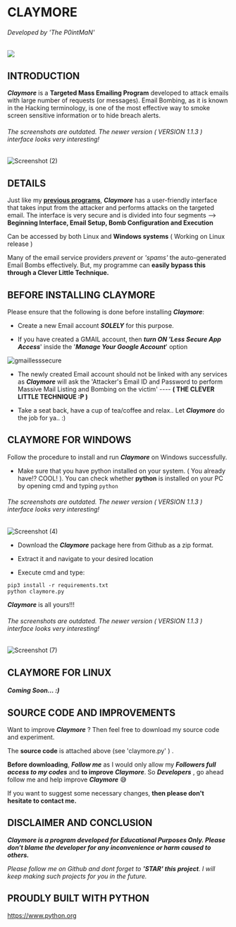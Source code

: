 # CLAYMORE
###### Developed by 'The P0intMaN'
![](https://komarev.com/ghpvc/?username=P0intMaN&label=REPO+VIEWS) 


## INTRODUCTION
**_Claymore_** is a **Targeted Mass Emailing Program** developed to attack emails with large number of requests (or messages). Email Bombing, as it is known in the Hacking terminology, is one of the most effective way to smoke screen sensitive information or to hide breach alerts. 

###### The screenshots are outdated. The newer version ( VERSION 1.1.3 ) interface looks very interesting!
![Screenshot (2)](https://user-images.githubusercontent.com/58041745/84067149-9f642700-a9e4-11ea-9a88-c09715efa2e3.png)


## DETAILS
Just like my [**previous programs**](https://github.com/P0intMaN?tab=repositories), **_Claymore_** has a user-friendly interface that takes input from the attacker and performs attacks on the targeted email.
The interface is very secure and is divided into four segments --> **Beginning Interface, Email Setup, Bomb Configuration and Execution**

Can be accessed by both Linux and **Windows systems** ( Working on Linux release )

Many of the email service providers *prevent* or *'spams'* the auto-generated Email Bombs effectively. But, my programme can **easily bypass this through a Clever Little Technique.**


## BEFORE INSTALLING CLAYMORE
Please ensure that the following is done before installing **_Claymore_**:

- Create a new Email account **_SOLELY_** for this purpose.

- If you have created a GMAIL account, then **_turn ON 'Less Secure App Access_**' inside the '**_Manage Your Google Account_**' option

![gmaillesssecure](https://user-images.githubusercontent.com/58041745/84070952-92e2cd00-a9ea-11ea-9fd5-a20441250b04.png)

- The newly created Email account should not be linked with any services as **_Claymore_** will ask the 'Attacker's Email ID and Password to perform Massive Mail Listing and Bombing on the victim' ---- **( THE CLEVER LITTLE TECHNIQUE :P )**

- Take a seat back, have a cup of tea/coffee and relax.. Let **_Claymore_** do the job for ya..  :)


## CLAYMORE FOR WINDOWS
Follow the procedure to install and run **_Claymore_** on Windows successfully.

- Make sure that you have python installed on your system. ( You already have!? COOL! ). You can check whether **python** is installed on your PC by opening cmd and typing ```python```
###### The screenshots are outdated. The newer version ( VERSION 1.1.3 ) interface looks very interesting!
![Screenshot (4)](https://user-images.githubusercontent.com/58041745/84107185-a158d500-aa3a-11ea-82f6-cb7b5aebdc03.png)

 - Download the **_Claymore_** package here from Github as a zip format.
 
 - Extract it and navigate to your desired location
 
 - Execute cmd and type:
 ```
 pip3 install -r requirements.txt
 python claymore.py
 ```
  **_Claymore_**  is all yours!!!
  
###### The screenshots are outdated. The newer version ( VERSION 1.1.3 ) interface looks very interesting!
![Screenshot (7)](https://user-images.githubusercontent.com/58041745/84129890-2b676480-aa60-11ea-9231-ffdc012da37e.png)

## CLAYMORE FOR LINUX 
##### Coming Soon...  :)


## SOURCE CODE AND IMPROVEMENTS
Want to improve **_Claymore_** ? Then feel free to download my source code and experiment.

The **source code** is attached above (see 'claymore.py' ) .

**Before downloading**, **_Follow me_** as I would only allow my **_Followers full access to my codes_** and **to improve** **_Claymore_**. So **_Developers_**
, go ahead follow me and help improve **_Claymore_** 😅

If you want to suggest some necessary changes, **then please don't hesitate to contact me.**



## DISCLAIMER AND CONCLUSION
**_Claymore is a program developed for Educational Purposes Only. Please don't blame the developer for any inconvenience or harm caused to others._**

*Please follow me on Github and dont forget to **'STAR' this project**. I will keep making such projects for you in the future.*


## PROUDLY BUILT WITH PYTHON
https://www.python.org


